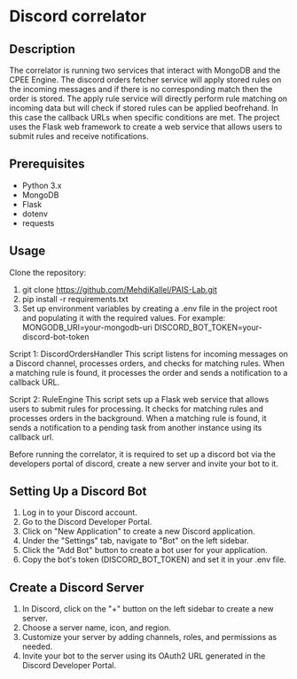 # Discord correlator

## Description

The correlator is running two services that interact with MongoDB and the CPEE Engine. The discord orders fetcher service will apply stored rules on the incoming messages and if there is no corresponding match then the order is stored. The apply rule service will directly perform rule matching on incoming data but will check if stored rules can be applied beofrehand. In this case the callback URLs when specific conditions are met. The project uses the Flask web framework to create a web service that allows users to submit rules and receive notifications.

## Prerequisites

- Python 3.x
- MongoDB
- Flask
- dotenv
- requests

## Usage	
 Clone the repository:
1. git clone https://github.com/MehdiKallel/PAIS-Lab.git
2. pip install -r requirements.txt
3. Set up environment variables by creating a .env file in the project root and populating it with the required values. For example: 
MONGODB_URI=your-mongodb-uri
DISCORD_BOT_TOKEN=your-discord-bot-token

Script 1: DiscordOrdersHandler
This script listens for incoming messages on a Discord channel, processes orders, and checks for matching rules. When a matching rule is found, it processes the order and sends a notification to a callback URL.

Script 2: RuleEngine
This script sets up a Flask web service that allows users to submit rules for processing. It checks for matching rules and processes orders in the background. When a matching rule is found, it sends a notification to a pending task from another instance using its callback url.

Before running the correlator, it is required to set up a discord bot via the developers portal of discord, create a new server and invite your bot to it. 

## Setting Up a Discord Bot
1. Log in to your Discord account.
2. Go to the Discord Developer Portal.
3. Click on "New Application" to create a new Discord application.
4. Under the "Settings" tab, navigate to "Bot" on the left sidebar.
5. Click the "Add Bot" button to create a bot user for your application.
6. Copy the bot's token (DISCORD_BOT_TOKEN) and set it in your .env file.

## Create a Discord Server
1. In Discord, click on the "+" button on the left sidebar to create a new server.
2. Choose a server name, icon, and region.
3. Customize your server by adding channels, roles, and permissions as needed.
4. Invite your bot to the server using its OAuth2 URL generated in the Discord Developer Portal.
